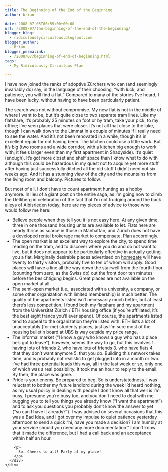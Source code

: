 ```yaml
---
title: The Beginning of the End of the Beginning
author: brian

date: 2008-07-05T06:59:00+00:00
url: /2008/07/the-beginning-of-the-end-of-the-beginning/
blogger_blog:
  - ridiculouslycircuitous.blogspot.com
blogger_author:
  - Brian
blogger_permalink:
  - /2008/07/beginning-of-end-of-beginning.html
tags:
  - My Ridiculously Circuitous Plan

---
```

I have now joined the ranks of adoptive Zürchers who can (and seemingly invariably do) say, in the language of their choosing, &#8220;with luck, and patience, you will find a flat.&#8221; Compared to many of the stories I&#8217;ve heard, I have been lucky, without having to have been particularly patient.

<div>
</div>

<div>
  The search was not without compromise. My new flat is not in the middle of where I want to be, but it&#8217;s quite close to two separate tram lines. Like my flatshare, it&#8217;s probably 25 minutes on foot or by tram, take your pick, to my office; I&#8217;ve seen places that were closer. It&#8217;s not all that close to the lake, though I can walk down to the Limmat in a couple of minutes if I really need to see the water. And it&#8217;s not been renovated in a while, though it&#8217;s in excellent repair for not having been. The kitchen could use a little work. But it&#8217;s big (two rooms and a wide corridor, with a kitchen big enough to work with; it feels larger even than my first apartment in Shadyside). It&#8217;s quiet (enough). It&#8217;s got more closet and shelf space than I know what to do with<span> although this could be hazardous in my quest not to acquire yet more stuff after having just successfully ditched all the old stuff I didn&#8217;t need not six weeks ago</span>. And it has a stunning view of the city and the mountains from the living room and balcony. Pictures to follow.</p> 
  
  <div>
  </div>
  
  <div>
    But most of all, I don&#8217;t have to count apartment hunting as a hobby anymore. In lieu of a giant post on the entire saga, as I&#8217;m going now to climb the Uetliberg in celebration of the fact that I&#8217;m not trudging around the back alleys of Albisrieden today, here are my pieces of advice to those who would follow me here:
  </div>
  
  <div>
    <div>
      <div>
        <ul>
          <li>
            Believe people when they tell you<span> it is not easy here</span>. At any given time, three in one thousand housing units are available to let. Flats here are nearly <span>thrice</span> as scarce in those in Manhattan, and Zürich does not have a developed rental brokerage market to compensate. Plan accordingly. 
          </li>
          <li>
            The<span> open market </span>is an excellent way to explore the city, to spend time reading on the tram, and to discover where you do and do not want to live, but it does not appear to be particularly effective in actually getting you a flat. Marginally desirable places advertised on <a href="http://www.homegate.ch/">homegate</a> will have twenty to thirty visitors, probably five to ten of whom will apply. Good places will have a line all the way down the stairwell from the fourth floor (counting from zero, as the Swiss do) out the front door ten minutes before the <span>besichtigung</span> begins. Great places are not available on the open market at all.
          </li>
          <li>
            The<span> semi-open market </span>(i.e., associated with a university, a company, or some other organization with limited membership) is much better. The quality of the apartments listed isn&#8217;t necessarily much better, but at least there&#8217;s less competition. I found both my flatshare and my apartment from the Universität Zürich / ETH housing office (if you&#8217;re affiliated, it&#8217;s the best eight francs you&#8217;ll ever spend). Of course, the apartments listed tend to appeal to the organization they&#8217;re listed with. ETH lists a <span>lot</span> of unacceptably (for me) studenty places, just as I&#8217;m sure most of the housing bulletin board at UBS is way outside my price range.
          </li>
          <li>
            The<span> informal market </span>(&#8220;I know a guy who knows a guy who has a place he&#8217;s got to leave&#8221;), however, seems the way to go, but this involves 1. having lots of friends 2. who have lots of friends 3. who have flats 4. that they don&#8217;t want anymore 5. that you do. Building this network takes time, and is probably not realistic to get plugged into in a month or two. I&#8217;ve had three potential leads this way, all in the last week or so, only one of which was a real possibility. It took me an hour to reply to the email. By then, the place was gone.
          </li>
          <li>
            <span>Pride is your enemy.</span> Be prepared to beg. <span>So is understatedness. </span>I was reluctant to bother my future landlord during the week I&#8217;d heard nothing, as my usual policy in dealing with people I don&#8217;t know all that well is I&#8217;m busy, I presume you&#8217;re busy too, and you don&#8217;t need to deal with me bugging you to tell you things you already know (&#8220;I want the apartment&#8221;) and to ask you questions you probably don&#8217;t know the answer to yet (&#8220;so can I have it already?&#8221;). I was advised on several occasions that this was a Bad Idea, and I got over my impulse to quiet patience yesterday afternoon to send a quick &#8220;hi, have you made a decision? I am humbly at your service should you need any more documentation.&#8221; I don&#8217;t know that it made the difference, but I had a call back and an acceptance within half an hour.
          </li>
        </ul>
        
        <p>
          So. Cheers to all! Party at my place!
        </p>
      </div>
    </div>
  </div>
</div>
